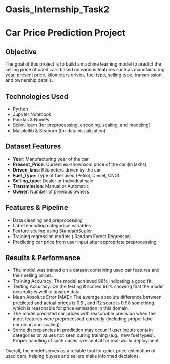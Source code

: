 # Oasis_Internship_Task2
# Car Price Prediction Project

## Objective
The goal of this project is to build a machine learning model to predict the selling price of used cars based on various features such as manufacturing year, present price, kilometers driven, fuel type, selling type, transmission, and ownership details.

## Technologies Used
- Python
- Jupyter Notebook
- Pandas & NumPy
- Scikit-learn (for preprocessing, encoding, scaling, and modeling)
- Matplotlib & Seaborn (for data visualization)


## Dataset Features
- **Year**: Manufacturing year of the car
- **Present_Price**: Current ex-showroom price of the car (in lakhs)
- **Driven_kms**: Kilometers driven by the car
- **Fuel_Type**: Type of fuel used (Petrol, Diesel, CNG)
- **Selling_type**: Dealer or individual sale
- **Transmission**: Manual or Automatic
- **Owner**: Number of previous owners

## Features & Pipeline
- Data cleaning and preprocessing
- Label encoding categorical variables
- Feature scaling using StandardScaler
- Training regression models ( Random Forest Regressor)
- Predicting car price from user input after appropriate preprocessing

## Results & Performance

- The model was trained on a dataset containing used car features and their selling prices.
- Training Accuracy: The model achieved 98% indicating a good fit.
- Testing Accuracy: On the testing it scored 96% showing that the model generalizes well to unseen data.
- Mean Absolute Error (MAE): The average absolute difference between predicted and actual prices is 0.6 , and R2 score is 0.98 something which is reasonable for price estimation in this domain.
- The model predicted car prices with reasonable precision when the input features were preprocessed correctly (including proper label encoding and scaling).
- Some discrepancies in prediction may occur if user inputs contain categories or values not seen during training (e.g., new fuel types). Proper handling of such cases is essential for real-world deployment.

Overall, the model serves as a reliable tool for quick price estimation of used cars, helping buyers and sellers make informed decisions.












